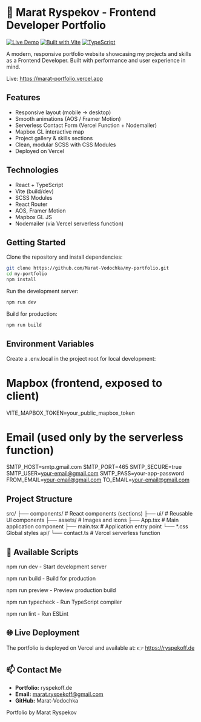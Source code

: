 # 🚀 Marat Ryspekov - Frontend Developer Portfolio

[![Live Demo](https://img.shields.io/badge/Live_Demo-Visit%20Site-brightgreen?style=for-the-badge&logo=vercel)](https://marat-portfolio.vercel.app)
[![Built with Vite](https://img.shields.io/badge/Built%20with-Vite-646CFF?style=for-the-badge&logo=vite)](https://vitejs.dev/)
[![TypeScript](https://img.shields.io/badge/TypeScript-3178C6?style=for-the-badge&logo=typescript&logoColor=white)](https://www.typescriptlang.org/)

A modern, responsive portfolio website showcasing my projects and skills as a Frontend Developer. Built with performance and user experience in mind.

Live: https://marat-portfolio.vercel.app

## Features

- Responsive layout (mobile → desktop)
- Smooth animations (AOS / Framer Motion)
- Serverless Contact Form (Vercel Function + Nodemailer)
- Mapbox GL interactive map
- Project gallery & skills sections
- Clean, modular SCSS with CSS Modules
- Deployed on Vercel

## Technologies

- React + TypeScript
- Vite (build/dev)
- SCSS Modules
- React Router
- AOS, Framer Motion
- Mapbox GL JS
- Nodemailer (via Vercel serverless function)

## Getting Started

Clone the repository and install dependencies:

```sh
git clone https://github.com/Marat-Vodochka/my-portfolio.git
cd my-portfolio
npm install
```

Run the development server:

```sh
npm run dev
```

Build for production:

```sh
npm run build
```

## Environment Variables

Create a .env.local in the project root for local development:

# Mapbox (frontend, exposed to client)

VITE_MAPBOX_TOKEN=your_public_mapbox_token

# Email (used only by the serverless function)

SMTP_HOST=smtp.gmail.com
SMTP_PORT=465
SMTP_SECURE=true
SMTP_USER=your-email@gmail.com
SMTP_PASS=your-app-password
FROM_EMAIL=your-email@gmail.com
TO_EMAIL=your-email@gmail.com

## Project Structure

src/
├── components/ # React components (sections)
├── ui/ # Reusable UI components
├── assets/ # Images and icons
├── App.tsx # Main application component
├── main.tsx # Application entry point
└── \*.css Global styles
api/
└── contact.ts # Vercel serverless function

## 📜 Available Scripts

npm run dev - Start development server

npm run build - Build for production

npm run preview - Preview production build

npm run typecheck - Run TypeScript compiler

npm run lint - Run ESLint

## 🌐 Live Deployment

The portfolio is deployed on Vercel and available at:
👉 https://ryspekoff.de

## 📫 Contact Me

- **Portfolio:** ryspekoff.de
- **Email:** marat.ryspekoff@gmail.com
- **GitHub:** Marat-Vodochka

Portfolio by Marat Ryspekov
